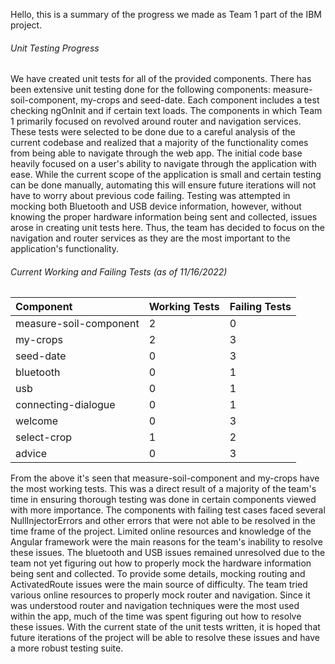 Hello, this is a summary of the progress we made as Team 1 part of the IBM project.

###### Unit Testing Progress

We have created unit tests for all of the provided components. There has been extensive unit testing done for the following components: measure-soil-component, my-crops and seed-date. Each component includes a test checking ngOnInit and if certain text loads. The components in which Team 1 primarily focused on revolved around router and navigation services. These tests were selected to be done due to a careful analysis of the current codebase and realized that a majority of the functionality comes from being able to navigate through the web app. The initial code base heavily focused on a user's ability to navigate through the application with ease. While the current scope of the application is small and certain testing can be done manually, automating this will ensure future iterations will not have to worry about previous code failing. Testing was attempted in mocking both Bluetooth and USB device information, however, without knowing the proper hardware information being sent and collected, issues arose in creating unit tests here. Thus, the team has decided to focus on the navigation and router services as they are the most important to the application's functionality.

###### Current Working and Failing Tests (as of 11/16/2022)

| Component | Working Tests | Failing Tests |
| :--- | :--- | :--- |
| measure-soil-component | 2 | 0 |
| my-crops | 2 | 3 |
| seed-date | 0 | 3 |
| bluetooth | 0 | 1 |
| usb | 0 | 1 |
| connecting-dialogue | 0 | 1 |
| welcome | 0 | 3 |
| select-crop | 1 | 2 |
| advice | 0 | 3 |

From the above it's seen that measure-soil-component and my-crops have the most working tests. This was a direct result of a majority of the team's time in ensuring thorough testing was done in certain components viewed with more importance. The components with failing test cases faced several NullInjectorErrors and other errors that were not able to be resolved in the time frame of the project. Limited online resources and knowledge of the Angular framework were the main reasons for the team's inability to resolve these issues. The bluetooth and USB issues remained unresolved due to the team not yet figuring out how to properly mock the hardware information being sent and collected. To provide some details, mocking routing and ActivatedRoute issues were the main source of difficulty. The team tried various online resources to properly mock router and navigation. Since it was understood router and navigation techniques were the most used within the app, much of the time was spent figuring out how to resolve these issues. With the current state of the unit tests written, it is hoped that future iterations of the project will be able to resolve these issues and have a more robust testing suite.
